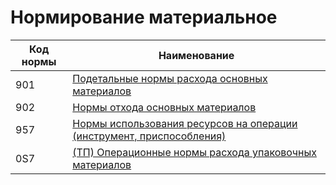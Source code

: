 # Нормирование материальное

| Код нормы | Наименование                                                                                               |
| --------- | ---------------------------------------------------------------------------------------------------------- |
| 901       | [Подетальные нормы расхода основных материалов](raschet-norm-901-po-r50.md)                                |
| 902       | [Нормы отхода основных материалов](902-normy-otkhodov-osnovnykh-materialov.md)                             |
| 957       | [Нормы использования ресурсов на операции (инструмент, приспособления)](957-normy-resursov-na-operacii.md) |
| 0S7       | [(ТП) Операционные нормы расхода упаковочных материалов](normy-na-upakovku.md)                             |

